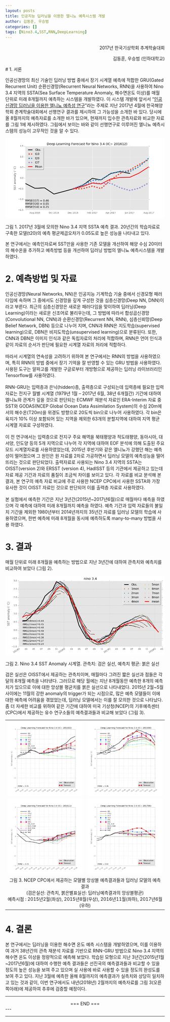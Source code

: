 ```yaml
---
layout: posts
title: 인공지능 딥러닝을 이용한 엘니뇨 예측시스템 개발
author: 김동훈, 우승범
categories: []
tags: [Nino3.4,SST,RNN,DeepLearning]
---
```


<p style="text-align:right">2017년 한국기상학회 추계학술대회</p>
<p style="text-align:right">김동훈, 우승범 (인하대학교)</p>
# 1. 서론

   인공신경망의 최신 기술인 딥러닝 방법 중에서 장기 시계열 예측에 적합한 GRU(Gated Recurrent Unit) 순환신경망(Recurrent Neural Networks, RNN)을 사용하여 Nino 3.4 지역의 SSTA(Sea Surface Temperature Anomaly, 해수면온도 이상)를 매월 단위로 미래 8개월까지 예측하는 시스템을 개발하였다.  이 시스템 개발에 앞서서 “[인공신경망 딥러닝을 이용한 엘니뇨 예측성 연구](https://dhkim.tistory.com/280)”라는 주제로 지난 2017년 4월에 한국해양학회 춘계학술대회에서 선행연구 결과를 제시하여 그 가능성을 소개한 바 있다. 당시에 올 8월까지의 예측자료를 소개한 바가 있으며, 현재까지 입수한 관측자료와 비교한 자료를 그림 1에 제시하였다. 그림에서 보이는 바와 같이 선행연구로 이루어진 엘니뇨 예측시스템의 성능이 고무적인 것을 알 수 있다.

![nina34.201612.ver2a](../assets/images/RNN_Nino34/nina34.201612.ver2a.png)

그림 1.  2017년 3월에 모의한 Nino 3.4 지역 SSTA 예측 결과. 20년간의 학습자료로 구축한 모델(t20)의 예측 평균제곱오차가 0.05도로 높은 성능을 나타내고 있다. 



   본 연구에서는 예측인자로써 SST만을 사용한 기존 모델을 개선하여 해양 수심 20미터의 해수온을 추가하고 예측방법 등을 개선하여 딥러닝 방법의 엘니뇨 예측시스템을 개발하였다.

# 2. 예측방법 및 자료

   인공신경망(Neural Networks, NN)은 인공지능 기계학습 기술 중에서 신경모형 패러다임에 속하며 그 중에서도 신경망을 깊게 구성한 것을 심층신경망(Deep NN, DNN)이라고 부른다. 최근의 심층신경망은 새로운 패러다임을 맞이하여 딥러닝(Deep Learning)이라는 새로운 신조어로 불리우는데, 그 방법에 따라서 합성곱신경망(Convolutional NN, CNN)과 순환신경망(Recurrent NN, RNN), 심층신뢰망(Deep Belief Network, DBN) 등으로 나누어 지며, CNN과 RNN은 지도학습(supervised learning)으로, DBN은 비지도학습(unsupervised learning)으로 분류된다. 또한, CNN과 DBN은 이미지 인식과 같은 독립자료의 처리에 적합하며, RNN은 언어 인식과 같이 자료의 순서가 판단에 필요한 시계열 자료의 처리에 적합하다.<br/><br/>따라서 시계열의 연속성을 고려하기 위하여 본 연구에서는 RNN의 방법을 사용하였으며, 특히 RNN의 방법 중에서 장기 기억을 잘 반영할 수 있는 GRU 방법을 사용하였다. 사용된 도구는 알파고를 개발한 구글로부터 개방형으로 제공하는 딥러닝 라이브러리인 Tensorflow를 사용하였다.<br/><br/>RNN-GRU는 입력층과 은닉(hidden)층, 출력층으로 구성되는데 입력층에 필요한 입력자료는 전지구 월별 시계열 (1979년 1월 – 2017년 6월, 38년 6개월간) 기간에 대하여 엘니뇨와 관계가 깊을 것으로 판단되는 ECMWF 재분석 자료인 ERA-Interim 자료 중 SST와  GODAS(NCEP Global Ocean Data Assimilation System)의 수심 20m에서의 해수온(T20m)을 위경도 방향으로 20도씩 bin으로 나누어 사용하였다. 각 bin은 육지가 10% 이상 포함되어 있는 지역을 제외한 63개의 분할지역에 대하여 지역 평균 시계열 자료로 구성하였다.<br/><br/>이 전 연구에서는 입력층으로 전지구 주요 해역을 북태평양과 적도태평양, 동아시아, 대서양, 인도양 등의 5개 지역으로 나누어 각 지역에 대하여 EOF 분석에 의해 도출된 주요모드 시계열자료를 사용하였었는데, 2015년 후반기와 같은 엘니뇨가 강했던 해는 예측성이 떨어졌으며 그 원인은 원 자료를 2차로 가공하면서 딥러닝 모델의 예측성능을 떨어뜨리는 것으로 판단되었다. 출력자료로 사용되는 Nino 3.4 지역의 SSTA는 OISST(version 2)와 ERSST (version 4), HadISST 등의 기관에서 제공하고 있는데 자료 제공 기간과 자료의 품질이 조금씩 차이를 보이고 있다. 각 자료를 비교 분석해 본 결과, 본 연구의 예측 자료 비교에 주로 사용한 NCEP CPC에서 사용한 SSTA와 가장 유사한 것이 OISST 자료인 것으로 판단되어 이를 출력층 자료로 사용하였다.<br/><br/>본 실험에서 예측한 기간은 지난 3년간(2015년~2017년6월)으로 매월마다 예측을 하였으며 각 예측에 대하여 미래 8개월까지 예측을 하였다. 예측 기간과 입력 자료들의 불일치 기간을 제외한 1980년부터 2014년까지의 35년간 자료를 딥러닝 모델의 학습에 사용하였으며, 한번 예측에 미래 8개월을 동시에 예측하도록 many-to-many 방법을 사용 하였다. 

# 3. 결과

매월 단위로 미래 8개월을 예측하는 방법으로 지난 3년간에 대하여 관측치와 예측치를 비교하여 보았다 (그림 2).

![nina34.f01-08.201706](../assets/images/RNN_Nino34/nina34.f01-08.201706.png)

그림 2. Nino 3.4 SST Anomaly 시계열. 관측치: 검은 실선, 예측치 평균: 붉은 실선



검은 실선은 OISST에서 제공하는 관측치이며, 매월마다 그려진 짧은 실선과 점들은 각 달의 8개월 예측을 나타낸다. 그러므로 해당 월에는 지난 8개월동안 예측한 8개의 예측치가 있으므로 이에 대한 앙상블 평균치를 붉은 실선으로 나타내었다. 2015년 2월~5월 사이에는 11월의 강한 anomaly의 trigger가 되는 시점으로, 많은 예측 모델들이 이에 대한 예측에 어려움을 겪었었는데, 딥러닝 모델에서는 이를 잘 모의한 것으로 나타났다. 좀 더 자세한 비교를 위하여 같은 기간에 대하여 미국 기상청(NCEP)의 기후예측센터(CPC)에서 제공하는 유수 연구소들의 예측결과들과 비교해 보았다 (그림 3).

<table style="border:0; text-align: center;">
  <tr>
    <td><img src="../assets/images/RNN_Nino34/nina34.f01-08.201502.CPCform.png" width="100%"></td>
    <td><img src="../assets/images/RNN_Nino34/nina34.f01-08.201508.CPCform.png" width="100%"></td>
  </tr>
  <tr>
    <td><img src="../assets/images/RNN_Nino34/nina34.f01-08.201611.CPCform.png" width="100%"></td>
    <td><img src="../assets/images/RNN_Nino34/nina34.f01-08.201706.CPCform.png" width="100%"></td>
  </tr>
  <tr><td colspan="2">그림 3. NCEP CPC에서 제공하는 모델별 앙상블 예측결과들과 딥러닝 모델의 예측결과<br>
    (검은실선: 관측치, 붉은별표실선: 딥러닝예측결과의 앙상블평균)<br>
    예측시점 : 2015년2월(좌상), 2015년8월(우상), 2016년11월(좌하), 2017년6월(우하)</td></tr>
</table>

# 4. 결론

본 연구에서는 딥러닝을 이용한 해수면 온도 예측 시스템을 개발하였으며, 이를 이용하여 과거 38년간의 관측 재분석 자료를 기반으로 RNN-GRU 방법으로 Nino 3.4 지역의 해수면 온도 이상을 정량적으로 예측해 보았다. 학습된 모형으로 지난 3년간(2015년1월~2017년6월)에 대하여 수행한 예측 결과들은 선진국의 예측결과들과 비교할 수 있을 정도의 높은 성능을 보여 주고 있으며 실 사용에 바로 사용할 수 있을 정도의 완성도를 보여 주고 있다. 지난 3월에 예측한 올해 8월까지의 예측결과가 실측치와 상당히 일치하고 있는 것과 같이, 이번 연구에서도 내년(2018년) 2월까지의 예측자료를 그림 3(오른쪽아래)에 제공하여 추후에 검증할 예정이다.





---

<center>=== END ===</center>
---

---

